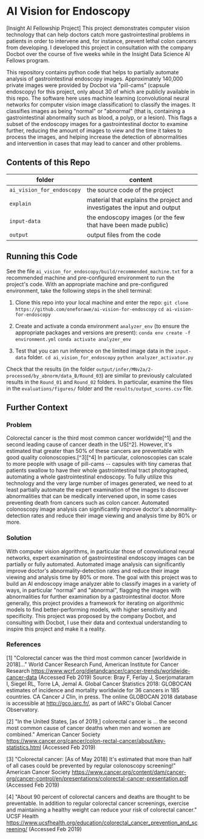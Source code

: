 # AI Vision for Endoscopy
[Insight AI Fellowship Project] This project demonstrates computer vision technology that can help doctors catch more gastrointestinal problems in patients in order to intervene and, for instance, prevent lethal colon cancers from developing.  I developed this project in consultation with the company Docbot over the course of five weeks while in the Insight Data Science AI Fellows program.

This repository contains python code that helps to partially automate analysis of gastrointestinal endoscopy images.  Approximately 140,000 private images were provided by Docbot via "pill-cams" (capsule endoscopy) for this project, only about 30 of which are publicly available in this repo.  The software here uses machine learning (convolutional neural networks for computer vision image classification) to classify the images.  It classifies images as being "normal" or "abnormal" (that is, containing a gastrointestinal abnormality such as blood, a polyp, or a lesion).  This flags a subset of the endoscopy images for a gastrointestinal doctor to examine further, reducing the amount of images to view and the time it takes to process the images, and helping increase the detection of abnormalities and intervention in cases that may lead to cancer and other problems.


## Contents of this Repo
|  folder                   | content |
| ------------------------- | ------- |
| `ai_vision_for_endoscopy` | the source code of the project |
| `explain`                 | material that explains the project and investigates the input and output |
| `input-data`              | the endoscopy images (or the few that have been made public) |
| `output`                  | output files from the code |


## Running this Code
See the file `ai_vision_for_endoscopy/build/recommended_machine.txt` for a recommended machine and pre-configured environment to run the project's code.  With an appropriate machine and pre-configured environment, take the following steps in the shell terminal:

1. Clone this repo into your local machine and enter the repo:
   `git clone https://github.com/oneforawe/ai-vision-for-endoscopy`
   `cd ai-vision-for-endoscopy`

2. Create and activate a conda environment `analyzer_env` (to ensure the appropriate packages and versions are present):
   `conda env create -f environment.yml`
   `conda activate analyzer_env`

3. Test that you can run inference on the limited image data in the `input-data` folder.
   `cd ai_vision_for_endoscopy`
   `python analyzer_activator.py`

Check that the results (in the folder `output/infer/MNv2a/2-processed/by_abnorm/data_B/Round_03`) are similar to previously calculated results in the `Round_01` and `Round_02` folders.  In particular, examine the files in the `evaluations/figures/` folder and the `results/output_scores.csv` file.


## Further Context

### Problem
Colorectal cancer is the third most common cancer worldwide[^1] and the second leading cause of cancer death in the US[^2].  However, it's estimated that greater than 50% of these cancers are preventable with good quality colonoscopies.[^3][^4]  In particular, colonoscopies can scale to more people with usage of pill-cams -- capsules with tiny cameras that patients swallow to have their whole gastrointestinal tract photographed, automating a whole gastrointestinal endoscopy.  To fully utilize this technology and the very large number of images generated, we need to at least partially automate the expert examination of the images to discover abnormalities that can be medically intervened upon, in some cases preventing death from cancers such as colon cancer.  Automated colonoscopy image analysis can significantly improve doctor's abnormality-detection rates and reduce their image viewing and analysis time by 80% or more.

### Solution
With computer vision algorithms, in particular those of convolutional neural networks, expert examination of gastrointestinal endoscopy images can be partially or fully automated.  Automated image analysis can significantly improve doctor's abnormality-detection rates and reduce their image viewing and analysis time by 80% or more.  The goal with this project was to build an AI endoscopy image analyzer able to classify images in a variety of ways, in particular "normal" and "abnormal", flagging the images with abnormalities for further examination by a gastrointestinal doctor.  More generally, this project provides a framework for iterating on algorithmic models to find better-performing models, with higher sensitivity and specificity.  This project was proposed by the company Docbot, and consulting with Docbot, I use their data and contextual understanding to inspire this project and make it a reality.

### References
[1] "Colorectal cancer was the third most common cancer [worldwide in 2018]..."
   World Cancer Research Fund, American Institute for Cancer Research
   https://www.wcrf.org/dietandcancer/cancer-trends/worldwide-cancer-data
   (Accessed Feb 2019)
   Source: Bray F, Ferlay J, Soerjomataram I, Siegel RL, Torre LA, Jemal A. Global Cancer Statistics 2018: GLOBOCAN estimates of incidence and mortality worldwide for 36 cancers in 185 countries. CA Cancer J Clin, in press. The online GLOBOCAN 2018 database is accessible at http://gco.iarc.fr/, as part of IARC's Global Cancer Observatory.

[2] "In the United States, [as of 2019,] colorectal cancer is ... the second most common cause of cancer deaths when men and women are combined."
   American Cancer Society
   https://www.cancer.org/cancer/colon-rectal-cancer/about/key-statistics.html
   (Accessed Feb 2019)

[3] "Colorectal cancer: [As of May 2018] It's estimated that more than half of all cases could be prevented by regular colonoscopy screening!"
   American Cancer Society
   https://www.cancer.org/content/dam/cancer-org/cancer-control/en/presentations/colorectal-cancer-presentation.pdf
   (Accessed Feb 2019)

[4] "About 90 percent of colorectal cancers and deaths are thought to be preventable.  In addition to regular colorectal cancer screenings, exercise and maintaining a healthy weight can reduce your risk of colorectal cancer."
   UCSF Health
   https://www.ucsfhealth.org/education/colorectal_cancer_prevention_and_screening/
   (Accessed Feb 2019)

